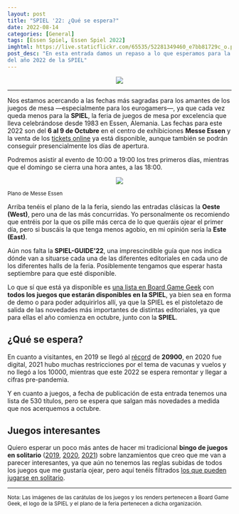 ```yaml
---
layout: post
title: "SPIEL '22: ¿Qué se espera?"
date: 2022-08-14
categories: [General]
tags: [Essen Spiel, Essen Spiel 2022]
imghtml: https://live.staticflickr.com/65535/52281349460_e7bb81729c_o.png
post_desc: "En esta entrada damos un repaso a lo que esperamos para la edición
del año 2022 de la SPIEL"
---
```


<p align="center">
<img src="https://live.staticflickr.com/65535/52281349460_e7bb81729c_o.png">
</p>

<hr>

Nos estamos acercando a las fechas más sagradas para los amantes de los juegos
de mesa —especialmente para los eurogamers—, ya que cada vez queda menos para
la **SPIEL**, la feria de juegos de mesa por excelencia que lleva celebrándose
desde 1983 en Essen, Alemania. Las fechas para este 2022 son del **6 al 9 de
Octubre** en el centro de exhibiciones **Messe Essen** y la venta de los
[tickets
online](https://www.spiel-messe.com/en/visitors/entrance-opening-times/) ya
está disponible, aunque también se podrán conseguir presencialmente los días de
apertura.

Podremos asistir al evento de 10:00 a 19:00 los tres primeros días, mientras
que el domingo se cierra una hora antes, a las 18:00.

<p align="center">
<img
src="https://www.spiel-messe.com/wp-content/uploads/2022/07/Gela%cc%88ndeplan-Spiel-2022.jpg">
</p>
<p align="left"><small>Plano de Messe Essen</small></p>

Arriba tenéis el plano de la la feria, siendo las entradas clásicas la **Oeste
(West)**, pero una de las más concurridas. Yo personalmente os recomiendo que
entréis por la que os pille más cerca de lo que queráis ojear el primer día,
pero si buscáis la que tenga menos agobio, en mi opinión sería la **Este
(East)**.

Aún nos falta la **SPIEL-GUIDE'22**, una imprescindible guía que nos indica
dónde van a situarse cada una de las diferentes editoriales en cada uno de los
diferentes halls de la feria. Posiblemente tengamos que esperar hasta
septiembre para que esté disponible.

Lo que sí que está
ya disponible es [una lista en Board Game
Geek](https://boardgamegeek.com/geekpreview/55/spiel-22-preview?viewstyle=list)
con **todos los juegos que estarán disponibles en la SPIEL**, ya bien sea en
forma de demo o para poder adquirirlos allí, ya que la SPIEL es el pistoletazo
de salida de las novedades más importantes de distintas editoriales, ya que
para ellas el año comienza en octubre, junto con la **SPIEL**.

## ¿Qué se espera?

En cuanto a visitantes, en 2019 se llegó al
[récord](https://de.wikipedia.org/wiki/Internationale_Spieltage) de **20900**,
en 2020 fue digital, 2021 hubo muchas restricciones por el tema de vacunas y
vuelos y no llegó a los 10000, mientras que este 2022 se espera remontar y
llegar a cifras pre-pandemia.

Y en cuanto a juegos, a fecha de publicación de esta entrada tenemos una lista
de 530 títulos, pero se espera que salgan más novedades a medida que nos
acerquemos a octubre.

## Juegos interesantes 

Quiero esperar un poco más antes de hacer mi tradicional **bingo de juegos en
solitario** ([2019]({{site.baseurl}}/2019/10/05/bingo-essen-spiel-2019/),
[2020]({{site.baseurl}}/2020/10/22/bingo-spiel-digital-2020/),
[2021]({{site.baseurl}}/2021/10/12/bingo-essen-spiel-2021/)) sobre lanzamientos
que creo que me van a parecer 
interesantes, ya 
que aún no tenemos las reglas subidas de todos los juegos que me gustaría
ojear, pero aquí tenéis filtrados [los que pueden jugarse en
solitario](https://boardgamegeek.com/geekpreview/55/spiel-22-preview?minplayers=1). 


<hr>

<small>Nota: Las imágenes de las carátulas de los juegos y los renders
pertenecen a Board Game Geek, el logo de la SPIEL y el plano de la feria
pertenecen a dicha organización.</small>
